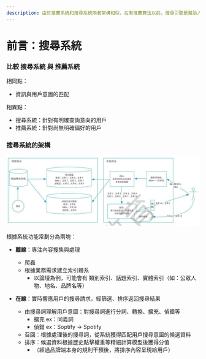 ```yaml
---
description: 由於推薦系統和搜尋系統兩者架構相似，在有推薦算法以前，搜尋引擎是幫助人們找到想要的資訊的方式
---
```


# 前言：搜尋系統

### 比較 搜尋系統 與 推薦系統

相同點：

* 資訊與用戶意圖的匹配

相異點：

* 搜尋系統：針對有明確查詢意向的用戶
* 推薦系統：針對尚無明確偏好的用戶



### 搜尋系統的架構

![離線部分與在線部分](<../.gitbook/assets/image (73) (1).png>)

根據系統功能常劃分為兩塊：

* **離線**：專注內容搜集與處理
  * 爬蟲
  * 根據業務需求建立索引體系
    * 以論壇為例，可能會有 類別索引、話題索引、實體索引（如：公眾人物、地名、品牌名等）
*   **在線**：實時響應用戶的搜尋請求，經篩選、排序返回搜尋結果

    * 由搜尋詞理解用戶意圖：對搜尋詞進行分詞、轉換、擴充、偵錯等
      * 擴充 ex：同義詞
      * 偵錯 ex：Soptify -> Spotify
    * 召回：根據處理後的搜尋詞，從系統獲得匹配用戶搜尋意圖的候選資料
    * 排序：候選資料根據歷史點擊權重等精細計算模型後獲得分值
      * （經過品牌端本身的規則干預後，將排序內容呈現給用戶）











####
